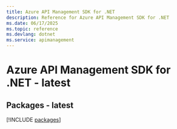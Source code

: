 ```yaml
---
title: Azure API Management SDK for .NET
description: Reference for Azure API Management SDK for .NET
ms.date: 06/17/2025
ms.topic: reference
ms.devlang: dotnet
ms.service: apimanagement
---
```

# Azure API Management SDK for .NET - latest
## Packages - latest
[!INCLUDE [packages](api-management-index.md)]